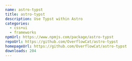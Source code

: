 ```yaml
---
name: astro-typst
title: astro-typst
description: Use Typst within Astro
categories:
  - css+ui
  - frameworks
npmUrl: https://www.npmjs.com/package/astro-typst
repoUrl: https://github.com/OverflowCat/astro-typst
homepageUrl: https://github.com/OverflowCat/astro-typst
downloads: 204
---
```

